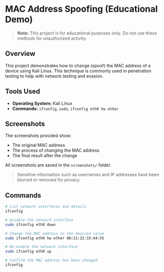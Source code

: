 # MAC Address Spoofing (Educational Demo)

> **Note:** This project is for educational purposes only. Do not use these methods for unauthorized activity.

## Overview

This project demonstrates how to change (spoof) the MAC address of a device using Kali Linux. This technique is commonly used in penetration testing to help with network testing and evasion.

## Tools Used

- **Operating System:** Kali Linux  
- **Commands:** `ifconfig`, `sudo`, `ifconfig eth0 hw ether`

## Screenshots

The screenshots provided show:  
- The original MAC address  
- The process of changing the MAC address  
- The final result after the change

All screenshots are saved in the `screenshots/` folder.

> Sensitive information such as usernames and IP addresses have been blurred or removed for privacy.

## Commands

```bash
# List network interfaces and details
ifconfig

# Disable the network interface
sudo ifconfig eth0 down

# Change the MAC address to the desired value
sudo ifconfig eth0 hw ether 00:11:22:33:44:55

# Re-enable the network interface
sudo ifconfig eth0 up

# Confirm the MAC address has been changed
ifconfig
